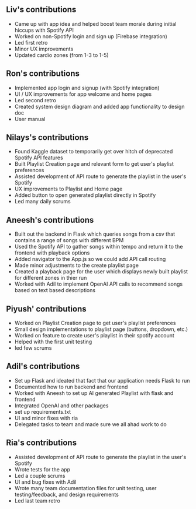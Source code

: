 ## Liv's contributions
- Came up with app idea and helped boost team morale during initial hiccups with Spotify API
- Worked on non-Spotify login and sign up (Firebase integration)
- Led first retro
- Minor UX improvements
- Updated cardio zones (from 1-3 to 1-5)

## Ron's contributions
- Implemented app login and signup (with Spotify integration)
- UI / UX improvements for app welcome and home pages
- Led second retro
- Created system design diagram and added app functionality to design doc
- User manual

## Nilays's contributions
- Found Kaggle dataset to temporarily get over hitch of deprecated Spotify API features
- Built Playlist Creation page and relevant form to get user's playlist preferences
- Assisted development of API route to generate the playlist in the user's Spotify
- UX improvements to Playlist and Home page
- Added button to open generated playlist directly in Spotify 
- Led many daily scrums


## Aneesh's contributions
- Built out the backend in Flask which queries songs from a csv that contains a range of songs with different BPM
- Used the Spotify API to gather songs within tempo and return it to the frontend with playback options
- Added navigator to the App.js so we could add API call routing
- Made minor adjustments to the create playlist page 
- Created a playback page for the user which displays newly built playlist for different zones in thier run
- Worked with Adil to implement OpenAI API calls to recommend songs based on text based descriptions

## Piyush' contributions
- Worked on Playlist Creation page to get user's playlist preferences
- Small design implementations to playlist page (buttons, dropdown, etc.)
- Worked on feature to create user's playlist in their spotify account
- Helped with the first unit testing  
- led few scrums

## Adil's contributions
- Set up Flask and ideated that fact that our application needs Flask to run
- Documented how to run backend and frontend
- Worked with Aneesh to set up AI generated Playlist with flask and frontend
- Integrated OpenAI and other packages
- set up requirements.txt
- UI and minor fixes with ria
- Delegated tasks to team and made sure we all ahad work to do

## Ria's contributions
- Assisted development of API route to generate the playlist in the user's Spotify
- Wrote tests for the app
- Led a couple scrums
- UI and bug fixes with Adil
- Wrote many team documentation files for unit testing, user testing/feedback, and design requirements
- Led last team retro
